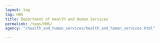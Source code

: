 ```yaml
---
layout: tag
tag: HHS
title: Department of Health and Human Services
permalink: /tags/HHS/
agency: "/health_and_human_services/health_and_human_services.html"

---
```

